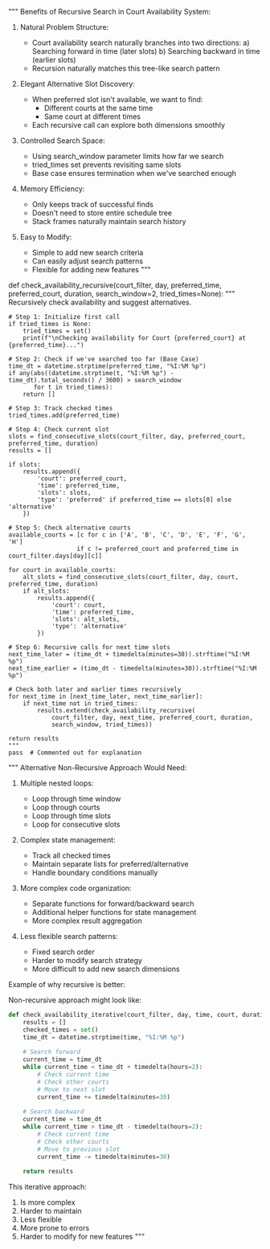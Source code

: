 """
Benefits of Recursive Search in Court Availability System:

1. Natural Problem Structure:
   - Court availability search naturally branches into two directions:
     a) Searching forward in time (later slots)
     b) Searching backward in time (earlier slots)
   - Recursion naturally matches this tree-like search pattern

2. Elegant Alternative Slot Discovery:
   - When preferred slot isn't available, we want to find:
     * Different courts at the same time
     * Same court at different times
   - Each recursive call can explore both dimensions smoothly

3. Controlled Search Space:
   - Using search_window parameter limits how far we search
   - tried_times set prevents revisiting same slots
   - Base case ensures termination when we've searched enough

4. Memory Efficiency:
   - Only keeps track of successful finds
   - Doesn't need to store entire schedule tree
   - Stack frames naturally maintain search history

5. Easy to Modify:
   - Simple to add new search criteria
   - Can easily adjust search patterns
   - Flexible for adding new features
"""

def check_availability_recursive(court_filter, day, preferred_time, preferred_court, duration, 
                               search_window=2, tried_times=None):
    """
    Recursively check availability and suggest alternatives.
    
    # Step 1: Initialize first call
    if tried_times is None:
        tried_times = set()
        print(f"\nChecking availability for Court {preferred_court} at {preferred_time}...")
    
    # Step 2: Check if we've searched too far (Base Case)
    time_dt = datetime.strptime(preferred_time, "%I:%M %p")
    if any(abs((datetime.strptime(t, "%I:%M %p") - time_dt).total_seconds() / 3600) > search_window 
           for t in tried_times):
        return []
    
    # Step 3: Track checked times
    tried_times.add(preferred_time)
    
    # Step 4: Check current slot
    slots = find_consecutive_slots(court_filter, day, preferred_court, preferred_time, duration)
    results = []
    
    if slots:
        results.append({
            'court': preferred_court,
            'time': preferred_time,
            'slots': slots,
            'type': 'preferred' if preferred_time == slots[0] else 'alternative'
        })
    
    # Step 5: Check alternative courts
    available_courts = [c for c in ['A', 'B', 'C', 'D', 'E', 'F', 'G', 'H'] 
                       if c != preferred_court and preferred_time in court_filter.days[day][c]]
    
    for court in available_courts:
        alt_slots = find_consecutive_slots(court_filter, day, court, preferred_time, duration)
        if alt_slots:
            results.append({
                'court': court,
                'time': preferred_time,
                'slots': alt_slots,
                'type': 'alternative'
            })
    
    # Step 6: Recursive calls for next time slots
    next_time_later = (time_dt + timedelta(minutes=30)).strftime("%I:%M %p")
    next_time_earlier = (time_dt - timedelta(minutes=30)).strftime("%I:%M %p")
    
    # Check both later and earlier times recursively
    for next_time in [next_time_later, next_time_earlier]:
        if next_time not in tried_times:
            results.extend(check_availability_recursive(
                court_filter, day, next_time, preferred_court, duration, 
                search_window, tried_times))
    
    return results
    """
    pass  # Commented out for explanation

"""
Alternative Non-Recursive Approach Would Need:

1. Multiple nested loops:
   - Loop through time window
   - Loop through courts
   - Loop through time slots
   - Loop for consecutive slots

2. Complex state management:
   - Track all checked times
   - Maintain separate lists for preferred/alternative
   - Handle boundary conditions manually

3. More complex code organization:
   - Separate functions for forward/backward search
   - Additional helper functions for state management
   - More complex result aggregation

4. Less flexible search patterns:
   - Fixed search order
   - Harder to modify search strategy
   - More difficult to add new search dimensions

Example of why recursive is better:

Non-recursive approach might look like:
```python
def check_availability_iterative(court_filter, day, time, court, duration):
    results = []
    checked_times = set()
    time_dt = datetime.strptime(time, "%I:%M %p")
    
    # Search forward
    current_time = time_dt
    while current_time < time_dt + timedelta(hours=2):
        # Check current time
        # Check other courts
        # Move to next slot
        current_time += timedelta(minutes=30)
    
    # Search backward
    current_time = time_dt
    while current_time > time_dt - timedelta(hours=2):
        # Check current time
        # Check other courts
        # Move to previous slot
        current_time -= timedelta(minutes=30)
        
    return results
```

This iterative approach:
1. Is more complex
2. Harder to maintain
3. Less flexible
4. More prone to errors
5. Harder to modify for new features
"""

